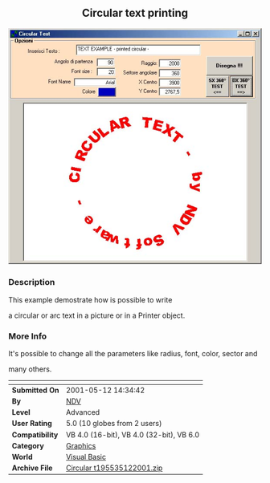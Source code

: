 ﻿<div align="center">

## Circular text printing

<img src="PIC20015121532368288.jpg">
</div>

### Description

This example demostrate how is possible to write

a circular or arc text in a picture or in a Printer object.
 
### More Info
 
It's possible to change all the parameters like radius, font, color, sector and

many others.


<span>             |<span>
---                |---
**Submitted On**   |2001-05-12 14:34:42
**By**             |[NDV](https://github.com/Planet-Source-Code/PSCIndex/blob/master/ByAuthor/ndv.md)
**Level**          |Advanced
**User Rating**    |5.0 (10 globes from 2 users)
**Compatibility**  |VB 4\.0 \(16\-bit\), VB 4\.0 \(32\-bit\), VB 6\.0
**Category**       |[Graphics](https://github.com/Planet-Source-Code/PSCIndex/blob/master/ByCategory/graphics__1-46.md)
**World**          |[Visual Basic](https://github.com/Planet-Source-Code/PSCIndex/blob/master/ByWorld/visual-basic.md)
**Archive File**   |[Circular t195535122001\.zip](https://github.com/Planet-Source-Code/ndv-circular-text-printing__1-23146/archive/master.zip)








